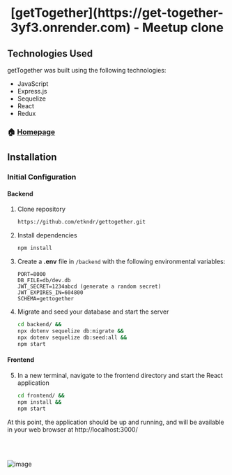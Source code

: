 <h1 align="center">[getTogether](https://get-together-3yf3.onrender.com) - Meetup clone</h1>

## Technologies Used

getTogether was built using the following technologies:

- JavaScript
- Express.js
- Sequelize
- React
- Redux

### 🏠 [Homepage](https://get-together-3yf3.onrender.com)

## Installation

### Initial Configuration
#### Backend

1. Clone repository
    ```bash
    https://github.com/etkndr/gettogether.git
    ```

2. Install dependencies
    ```bash
    npm install
    ```

3. Create a **.env** file in `/backend` with the following environmental variables:
   ```
   PORT=8000
   DB_FILE=db/dev.db
   JWT_SECRET=1234abcd (generate a random secret)
   JWT_EXPIRES_IN=604800
   SCHEMA=gettogether
   ```

4. Migrate and seed your database and start the server

   ```bash
   cd backend/ &&
   npx dotenv sequelize db:migrate &&
   npx dotenv sequelize db:seed:all &&
   npm start
   ```

#### Frontend

5. In a new terminal, navigate to the frontend directory and start the React application

    ```bash
    cd frontend/ &&
    npm install &&
    npm start
    ```

At this point, the application should be up and running, and will be available in your web browser at http://localhost:3000/

<br/>
<br/>

![image](https://github.com/etkndr/gettogether/assets/103692901/be3cdd98-0f1e-4dc1-8806-9eca17ba0542)



